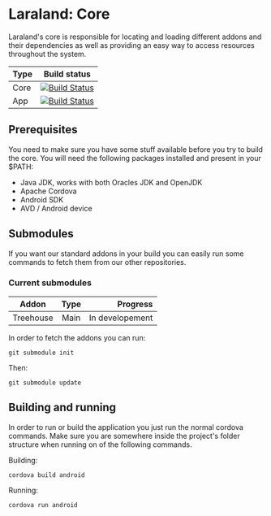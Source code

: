 # Laraland: Core
Laraland's core is responsible for locating and loading different addons and their dependencies as well as providing an easy way to access resources throughout the system.

| Type | Build status |
|------|:------------:|
| Core | [![Build Status](http://83.253.39.22/jenkins/job/Laralearning/job/laraland-core/badge/icon)](https://github.com/laralearning/laraland-core/) |
| App  | [![Build Status](http://83.253.39.22/jenkins/job/Laralearning/job/laraland-android/badge/icon)](http://83.253.39.22/jenkins/job/Laralearning/job/laraland-android/lastSuccessfulBuild/artifact/platforms/android/build/outputs/apk/android-armv7-debug.apk) |




## Prerequisites
You need to make sure you have some stuff available before you try to build the core. You will need the following packages installed and present in your $PATH:
- Java JDK, works with both Oracles JDK and OpenJDK
- Apache Cordova
- Android SDK
- AVD / Android device


## Submodules
If you want our standard addons in your build you can easily run some commands to fetch them from our other repositories.

### Current submodules
| Addon        | Type   | Progress        |
|--------------|:------:|----------------:|
| Treehouse    | Main   | In developement |

In order to fetch the addons you can run:
```
git submodule init
```
Then:
```
git submodule update
```
## Building and running
In order to run or build the application you just run the normal cordova commands. Make sure you are somewhere inside the project's folder structure when running on of the following commands.

Building:
```
cordova build android
```

Running:
```
cordova run android
```
